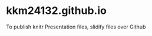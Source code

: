 kkm24132.github.io
==================

To publish knitr Presentation files, slidify files over Github

